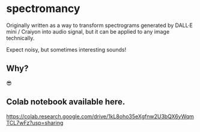 # spectromancy
Originally written as a way to transform spectrograms generated by DALL·E mini / Craiyon into audio signal, but it can be applied to any image technically.

Expect noisy, but sometimes interesting sounds!

## Why?
😎


## Colab notebook available here.
https://colab.research.google.com/drive/1kL8oho35eXgfnw2U3bQX6yWqmTCL7wFz?usp=sharing
